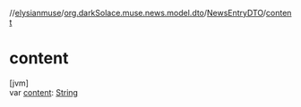 //[elysianmuse](../../../index.md)/[org.darkSolace.muse.news.model.dto](../index.md)/[NewsEntryDTO](index.md)/[content](content.md)

# content

[jvm]\
var [content](content.md): [String](https://kotlinlang.org/api/latest/jvm/stdlib/kotlin/-string/index.html)

